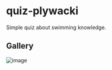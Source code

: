 # quiz-plywacki

Simple quiz about swimming knowledge.

## Gallery

![image](https://user-images.githubusercontent.com/80163377/116808740-cebedd80-ab3a-11eb-9198-4cb4cff0a6d5.png)
